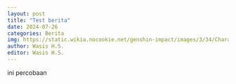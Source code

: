 ```yaml
---
layout: post
title: "Test berita"
date: 2024-07-26
categories: Berita
img: https://static.wikia.nocookie.net/genshin-impact/images/3/34/Character_Kamisato_Ayaka_Card.png/revision/latest?cb=20220504161745&path-prefix=id
author: Wasis H.S.
editor: Wasis H.S.
---
```


ini percobaan
